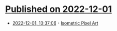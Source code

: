 # [Published on 2022-12-01](index.md)

* [2022-12-01, 10:37:06](https://news.ycombinator.com/item?id=33814573) - [Isometric Pixel Art](https://www.slynyrd.com/blog/2022/11/28/pixelblog-41-isometric-pixel-art)
